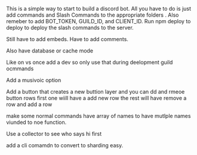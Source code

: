 This is a simple way to start to build a discord bot. All you have to do is just
add commands and Slash Commands to the appropriate folders . Also remeber to add
BOT_TOKEN, GUILD_ID, and CLIENT_ID. Run npm deploy to deploy to deploy the slash
commands to the server.

Still have to add embeds. Have to add comments.

Also have database or cache mode

Like on vs once add a dev so only use that during deelopment guild ocmmands

Add a musivoic option

Add a button that creates a new buttion layer and you can dd and rmeoe button
rows first one wiill have a add new row the rest will have remove a row and add
a row

make some normal commands have array of names to have mutlple names viunded to
noe function.

Use a collector to see who says hi first

add a cli comamdn to convert to sharding easy.
